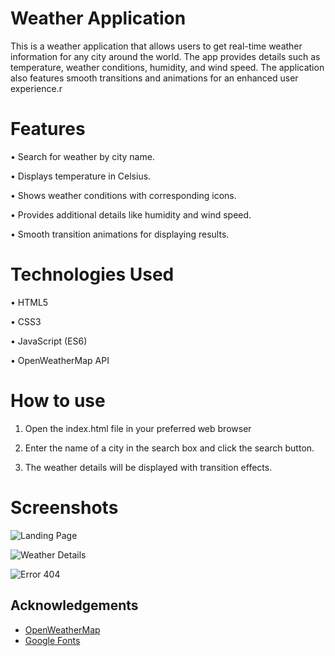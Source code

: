 # Weather Application

This is a weather application that allows users to get real-time weather information for any city around the world. The app provides details such as temperature, weather conditions, humidity, and wind speed. The application also features smooth transitions and animations for an enhanced user experience.r

# Features

• Search for weather by city name.

• Displays temperature in Celsius.

• Shows weather conditions with corresponding icons.

• Provides additional details like humidity and wind speed.

• Smooth transition animations for displaying results.

# Technologies Used

• HTML5

• CSS3

• JavaScript (ES6)

• OpenWeatherMap API

# How to use

1) Open the index.html file in your preferred web browser

2) Enter the name of a city in the search box and click the search button.

3) The weather details will be displayed with transition effects.

# Screenshots

![Landing Page](https://github.com/Shameelvk95/Weather-App/blob/634663f184844f6259aa49cf21f06d3c1f7b7c5e/Screenshots/Screenshot%202024-08-15%20140349.png)

![Weather Details](https://github.com/Shameelvk95/Weather-App/blob/634663f184844f6259aa49cf21f06d3c1f7b7c5e/Screenshots/Screenshot%202024-08-15%20140735.png)

![Error 404](https://github.com/Shameelvk95/Weather-App/blob/634663f184844f6259aa49cf21f06d3c1f7b7c5e/Screenshots/Screenshot%202024-08-15%20140750.png)



## Acknowledgements

 - [OpenWeatherMap](https://openweathermap.org/)
 - [Google Fonts](https://fonts.google.com/)
